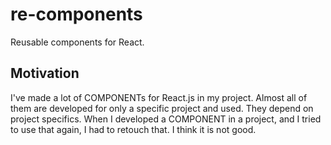 # re-components
Reusable components for React.

## Motivation

I've made a lot of COMPONENTs for React.js in my project. Almost all of them are developed for only a specific project and used. They depend on project specifics. When I developed a COMPONENT in a project, and I tried to use that again, I had to retouch that. I think it is not good. 